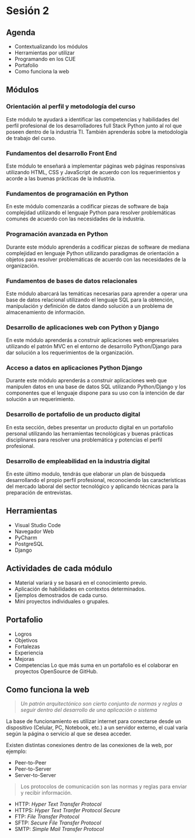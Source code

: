 # Sesión 2

## Agenda

- Contextualizando los módulos
- Herramientas por utilizar
- Programando en los CUE
- Portafolio
- Como funciona la web

## Módulos

### Orientación al perfil y metodología del curso

Este módulo te ayudará a identificar las competencias y habilidades del perfil profesional de los desarrolladores full Stack Python junto al rol que poseen dentro de la industria TI. También aprenderás sobre la metodología de trabajo del curso.

### Fundamentos del desarrollo Front End

Este módulo te enseñará a implementar páginas web páginas responsivas utilizando HTML, CSS y JavaScript de acuerdo con los requerimientos y acorde a las buenas prácticas de la industria.

### Fundamentos de programación en Python

En este módulo comenzarás a codificar piezas de software de baja complejidad utilizando el lenguaje Python para resolver problemáticas comunes de acuerdo con las necesidades de la industria.

### Programación avanzada en Python

Durante este módulo aprenderás a codificar piezas de software de mediana complejidad en lenguaje Python utilizando paradigmas de orientación a objetos para resolver problemáticas de acuerdo con las necesidades de la organización.

### Fundamentos de bases de datos relacionales

Este módulo abarcará las temáticas necesarias para aprender a operar una base de datos relacional utilizando el lenguaje SQL para la obtención, manipulación y definición de datos dando solución a un problema de almacenamiento de información.

### Desarrollo de aplicaciones web con Python y Django

En este módulo aprenderás a construir aplicaciones web empresariales utilizando el patrón MVC en el entorno de desarrollo Python/Django para dar solución a los requerimientos de la organización.

### Acceso a datos en aplicaciones Python Django

Durante este módulo aprenderás a construir aplicaciones web que manipulen datos en una base de datos SQL utilizando Python/Django y los componentes que el lenguaje dispone para su uso con la intención de dar solución a un requerimiento.

### Desarrollo de portafolio de un producto digital

En esta sección, debes presentar un producto digital en un portafolio personal utilizando las herramientas tecnológicas y buenas prácticas disciplinares para resolver una problemática y potencias el perfil profesional.

### Desarrollo de empleabilidad en la industria digital

En este último modulo, tendrás que elaborar un plan de búsqueda desarrollando el propio perfil profesional, reconociendo las características del mercado laboral del sector tecnológico y aplicando técnicas para la preparación de entrevistas.

## Herramientas

- Visual Studio Code
- Navegador Web
- PyCharm
- PostgreSQL
- Django

## Actividades de cada módulo

- Material variará y se basará en el conocimiento previo.
- Aplicación de habilidades en contextos determinados.
- Ejemplos demostrados de cada curso.
- Mini proyectos individuales o grupales.

## Portafolio

- Logros
- Objetivos
- Fortalezas
- Experiencia
- Mejoras
- Competencias
  Lo que más suma en un portafolio es el colaborar en proyectos OpenSource de GitHub.

## Como funciona la web

> _Un patrón arquitectónico son cierto conjunto de normas y reglas a seguir dentro del desarrollo de una aplicación o sistema_

La base de funcionamiento es utilizar internet para conectarse desde un dispositivo (Celular, PC, Notebook, etc.) a un servidor externo, el cual varía según la página o servicio al que se desea acceder.

Existen distintas conexiones dentro de las conexiones de la web, por ejemplo:

- Peer-to-Peer
- Peer-to-Server
- Server-to-Server

> Los protocolos de comunicación son las normas y reglas para enviar y recibir información.

- HTTP: _Hyper Text Transfer Protocol_
- HTTPS: _Hyper Text Tranfer Protocol Secure_
- FTP: _File Transfer Protocol_
- SFTP: _Secure File Transfer Protocol_
- SMTP: _Simple Mail Transfer Protocol_
